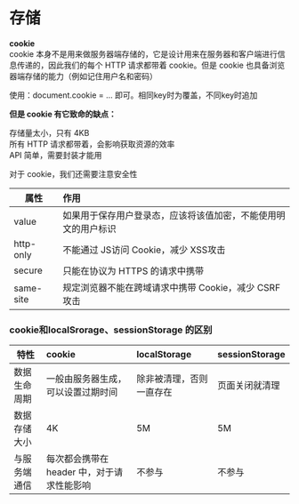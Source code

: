 # 存储

**cookie**  
cookie 本身不是用来做服务器端存储的，它是设计用来在服务器和客户端进行信息传递的，因此我们的每个 HTTP 请求都带着 cookie。但是 cookie 也具备浏览器端存储的能力（例如记住用户名和密码）

使用：document.cookie = ... 即可。相同key时为覆盖，不同key时追加

**但是 cookie 有它致命的缺点：**

存储量太小，只有 4KB  
所有 HTTP 请求都带着，会影响获取资源的效率  
API 简单，需要封装才能用  

对于 cookie，我们还需要注意安全性 

 | 属性      | 作用                                                           |
 | --------- | :------------------------------------------------------------- |
 | value     | 如果用于保存用户登录态，应该将该值加密，不能使用明文的用户标识 |
 | http-only | 不能通过 JS访问 Cookie，减少 XSS攻击                           |
 | secure    | 只能在协议为 HTTPS 的请求中携带                                |
 | same-site | 规定浏览器不能在跨域请求中携带 Cookie，减少 CSRF 攻击          |


### cookie和localSrorage、sessionStorage 的区别

| 特性         | cookie                                     | localStorage             | sessionStorage |
| ------------ | :----------------------------------------- | :----------------------- | :------------- |
| 数据生命周期 | 一般由服务器生成，可以设置过期时间         | 除非被清理，否则一直存在 | 页面关闭就清理 |
| 数据存储大小 | 4K                                         | 5M                       | 5M             |
| 与服务端通信 | 每次都会携带在 header 中，对于请求性能影响 | 不参与                   | 不参与         |